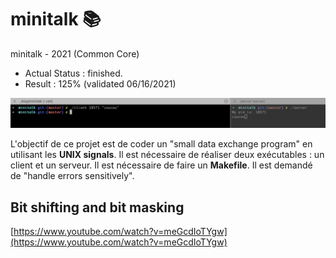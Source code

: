 # minitalk 📚

minitalk - 2021 (Common Core)

- Actual Status : finished.
- Result        : 125% (validated 06/16/2021)

![Alt text](/clientserver.png?raw=true "Correction")

L'objectif de ce projet est de coder un "small data exchange program" en utilisant les **UNIX signals**. Il est nécessaire de réaliser deux exécutables : un client et un serveur. Il est nécessaire de faire un **Makefile**. Il est demandé de "handle errors sensitively". 

## Bit shifting and bit masking

[https://www.youtube.com/watch?v=meGcdIoTYgw](https://www.youtube.com/watch?v=meGcdIoTYgw)
